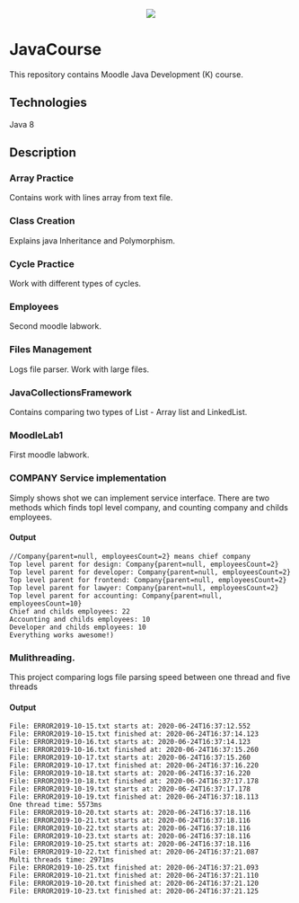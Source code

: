 <p align="center"><img src="https://img-a.udemycdn.com/course/750x422/2669808_fcbe.jpg"></p>

# JavaCourse
This repository contains Moodle Java Development (K) course.
## Technologies
Java 8
## Description
### Array Practice
Contains work with lines array from text file.

### Class Creation
Explains java Inheritance and Polymorphism.

### Cycle Practice
Work with different types of cycles.

### Employees
Second moodle labwork.

### Files Management
Logs file parser. Work with large files.

### JavaCollectionsFramework
Contains comparing two types of List - Array list and LinkedList.

### MoodleLab1
First moodle labwork.

### COMPANY Service implementation
Simply shows shot we can implement service interface.
There are two methods which finds topl level company, and counting company and childs employees.
#### Output
    //Company{parent=null, employeesCount=2} means chief company
    Top level parent for design: Company{parent=null, employeesCount=2}
    Top level parent for developer: Company{parent=null, employeesCount=2}
    Top level parent for frontend: Company{parent=null, employeesCount=2}
    Top level parent for lawyer: Company{parent=null, employeesCount=2}
    Top level parent for accounting: Company{parent=null, employeesCount=10}
    Chief and childs employees: 22
    Accounting and childs employees: 10
    Developer and childs employees: 10
    Everything works awesome!)
### Mulithreading.
This project comparing logs file parsing speed between one thread and five threads
#### Output
    File: ERROR2019-10-15.txt starts at: 2020-06-24T16:37:12.552
    File: ERROR2019-10-15.txt finished at: 2020-06-24T16:37:14.123
    File: ERROR2019-10-16.txt starts at: 2020-06-24T16:37:14.123
    File: ERROR2019-10-16.txt finished at: 2020-06-24T16:37:15.260
    File: ERROR2019-10-17.txt starts at: 2020-06-24T16:37:15.260
    File: ERROR2019-10-17.txt finished at: 2020-06-24T16:37:16.220
    File: ERROR2019-10-18.txt starts at: 2020-06-24T16:37:16.220
    File: ERROR2019-10-18.txt finished at: 2020-06-24T16:37:17.178
    File: ERROR2019-10-19.txt starts at: 2020-06-24T16:37:17.178
    File: ERROR2019-10-19.txt finished at: 2020-06-24T16:37:18.113
    One thread time: 5573ms
    File: ERROR2019-10-20.txt starts at: 2020-06-24T16:37:18.116
    File: ERROR2019-10-21.txt starts at: 2020-06-24T16:37:18.116
    File: ERROR2019-10-22.txt starts at: 2020-06-24T16:37:18.116
    File: ERROR2019-10-23.txt starts at: 2020-06-24T16:37:18.116
    File: ERROR2019-10-25.txt starts at: 2020-06-24T16:37:18.116
    File: ERROR2019-10-22.txt finished at: 2020-06-24T16:37:21.087
    Multi threads time: 2971ms
    File: ERROR2019-10-25.txt finished at: 2020-06-24T16:37:21.093
    File: ERROR2019-10-21.txt finished at: 2020-06-24T16:37:21.110
    File: ERROR2019-10-20.txt finished at: 2020-06-24T16:37:21.120
    File: ERROR2019-10-23.txt finished at: 2020-06-24T16:37:21.125
